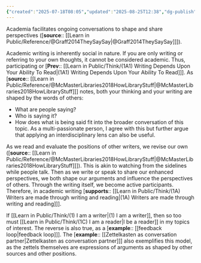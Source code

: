 ```yaml
---
{"created":"2025-07-18T08:05","updated":"2025-08-25T12:38","dg-publish":true,"noteIcon":2,"dg-permalink":"think/1a1e","dg-path":"Think/(1A1E) Academic writing is conversation.md","permalink":"/think/1a1e/","dgPassFrontmatter":true}
---
```


Academia facilitates ongoing conversations to shape and share perspectives ([**source**:: [[Learn in Public/Reference/@Graff2014TheySaySay\|@Graff2014TheySaySay]]]). 

Academic writing is inherently social in nature. If you are only writing or referring to your own thoughts, it cannot be considered academic. Thus, participating or [**Prev**:: [[Learn in Public/Think/(1A1) Writing Depends Upon Your Ability To Read\|(1A1) Writing Depends Upon Your Ability To Read]]]. As [**source**:: [[Learn in Public/Reference/@McMasterLibraries2018HowLibraryStuff\|@McMasterLibraries2018HowLibraryStuff]]] notes, both your thinking and your writing are shaped by the words of others: 
- What are people saying? 
- Who is saying it? 
- How does what is being said fit into the broader conversation of this topic.
As a multi-passionate person, I agree with this but further argue that applying an interdisciplinary lens can also be useful. 

As we read and evaluate the positions of other writers, we revise our own ([**source**:: [[Learn in Public/Reference/@McMasterLibraries2018HowLibraryStuff\|@McMasterLibraries2018HowLibraryStuff]]]). This is akin to watching from the sidelines while people talk. Then as we write or speak to share our enhanced perspectives, we both shape our arguments and influence the perspectives of others. Through the writing itself, we become active participants. Therefore, in academic writing [**supports**:: [[Learn in Public/Think/(1A) Writers are made through writing and reading\|(1A) Writers are made through writing and reading]]].

If [[Learn in Public/Think/(1) I am a writer\|(1) I am a writer]], then so too must [[Learn in Public/Think/(1C) I am a reader\|I be a reader]] in my topics of interest. The reverse is also true, as a [**example**:: [[feedback loop\|feedback loop]]]. The [**example**:: [[Zettelkasten as conversation partner\|Zettelkasten as conversation partner]]] also exemplifies this model, as the zettels themselves are expressions of arguments as shaped by other sources and other positions. 

